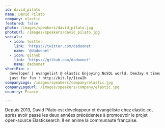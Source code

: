 ```yaml
---
id: david_pilato
name: David Pilato
company: elastic
featured: false
photo: /images/speakers/david_pilato.jpg
photoUrl: /images/speakers/david_pilato.jpg
socials:
  - icon: twitter
    link: 'https://twitter.com/dadoonet'
    name: '@dadoonet'
  - icon: github
    link: 'https://github.com/dadoonet'
    name: dadoonet
shortBio: >-
  developer | evangelist @ elastic Enjoying NoSQL world, DeeJay 4 times a year,
  just for fun ! http://bit.ly/IixwIh
companyLogo: /images/speakers/company/elastic.jpg
companyLogoUrl: /images/speakers/company/elastic.jpg
country: France

---
```


Depuis 2013, David Pilato est développeur et évangéliste chez elastic.co, après avoir passé les deux années précédentes à promouvoir le projet open-source Elasticsearch. Il en anime la communauté française.
